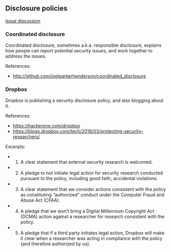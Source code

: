 ## Disclosure policies

[Issue discussion](https://github.com/joelparkerhenderson/social_network_plan/issues/22)


### Coordinated disclosure

Coordinated disclosure, sometimes a.k.a. responsible disclosure, explains how people can report potential security issues, and work together to address the issues.

References:

* http://github.com/joelparkerhenderson/coordinated_disclosure


### Dropbox

Dropbox is publishing a security disclosure policy, and also blogging about it.

References:

* https://hackerone.com/dropbox
* https://blogs.dropbox.com/tech/2018/03/protecting-security-researchers/

Excerpts:

* 1. A clear statement that external security research is welcomed.

* 2. A pledge to not initiate legal action for security research conducted pursuant to the policy, including good faith, accidental violations.

* 3. A clear statement that we consider actions consistent with the policy as constituting “authorized” conduct under the Computer Fraud and Abuse Act (CFAA).

* 4. A pledge that we won’t bring a Digital Millennium Copyright Act (DCMA) action against a researcher for research consistent with the policy.

* 5. A pledge that if a third party initiates legal action, Dropbox will make it clear when a researcher was acting in compliance with the policy (and therefore authorized by us).

